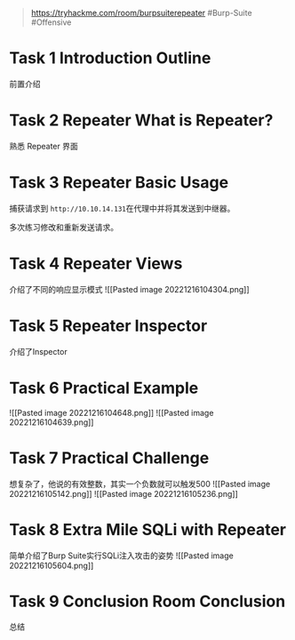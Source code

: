 > https://tryhackme.com/room/burpsuiterepeater
> #Burp-Suite #Offensive 
# Task 1 Introduction Outline

前置介绍

# Task 2 Repeater What is Repeater?

熟悉 Repeater 界面

# Task 3 Repeater Basic Usage

捕获请求到 `http://10.10.14.131`在代理中并将其发送到中继器。

多次练习修改和重新发送请求。

# Task 4 Repeater Views

介绍了不同的响应显示模式
![[Pasted image 20221216104304.png]]

# Task 5 Repeater Inspector

介绍了Inspector

# Task 6 Practical Example

![[Pasted image 20221216104648.png]]
![[Pasted image 20221216104639.png]]

# Task 7 Practical Challenge

想复杂了，他说的有效整数，其实一个负数就可以触发500
![[Pasted image 20221216105142.png]]
![[Pasted image 20221216105236.png]]

# Task 8 Extra Mile SQLi with Repeater

简单介绍了Burp Suite实行SQLi注入攻击的姿势
![[Pasted image 20221216105604.png]]

# Task 9 Conclusion Room Conclusion

总结
